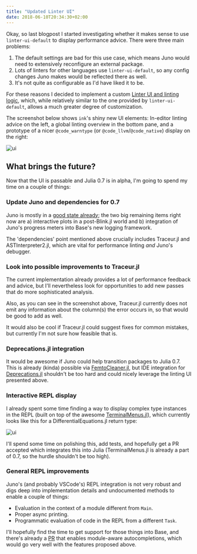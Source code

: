 ```yaml
---
title: "Updated Linter UI"
date: 2018-06-10T20:34:30+02:00
---
```

Okay, so last blogpost I started investigating whether it makes sense to use `linter-ui-default`
to display performance advice. There were three main problems:

  1. The default settings are bad for this use case, which means Juno would need to extensively
     reconfigure an external package.
  2. Lots of linters for other languages use `linter-ui-default`, so any config changes
     Juno makes would be reflected there as well.
  3. It's not quite as configurable as I'd have liked it to be.

For these reasons I decided to implement a custom [Linter UI and linting logic](https://github.com/JunoLab/atom-ink/commits/sp/linterUI), which, while relatively similar
to the one provided by `linter-ui-default`, allows a much greater degree of customization.

The screenshot below shows `ink`'s shiny new UI elements: In-editor linting advice on the left,
a global linting overview in the bottom pane, and a prototype of a nicer `@code_warntype`
(or `@code_llvm`/`@code_native`) display on the right:

![ui](/img/Blogposts/linterui-ink/ui.png)


## What brings the future?

Now that the UI is passable and Julia 0.7 is in alpha, I'm going to spend my time on a couple of things:

### Update Juno and dependencies for 0.7
Juno is mostly in a [good state already](https://github.com/JunoLab/Juno.jl/issues/127); the two big
remaining items right now are a) interactive plots in a post-Blink.jl world and b) integration of
Juno's progress meters into Base's new logging framework.

The 'dependencies' point mentioned above crucially includes Traceur.jl and ASTInterpreter2.jl,
which are vital for performance linting *and* Juno's debugger.


### Look into possible improvements to Traceur.jl

The current implementation already provides a lot of performance feedback and advice,
but I'll nevertheless look for opportunities to add new passes that do more sophisticated
analysis.

Also, as you can see in the screenshot above, Traceur.jl currently does not emit
any information about the column(s) the error occurs in, so that would be good to add
as well.

It would also be cool if Traceur.jl could suggest fixes for common mistakes, but
currently I'm not sure how feasible that is.


### Deprecations.jl integration

It would be awesome if Juno could help transition packages to Julia 0.7. This is already (kinda)
possible via [FemtoCleaner.jl](https://github.com/JuliaComputing/FemtoCleaner.jl), but
IDE integration for [Deprecations.jl](https://github.com/JuliaComputing/Deprecations.jl) shouldn't
be too hard and could nicely leverage the linting UI presented above.

### Interactive REPL display
I already spent some time finding a way to display complex type instances in the REPL
(built on top of the awesome [TerminalMenus.jl](https://github.com/nick-paul/TerminalMenus.jl)),
which currently looks like this for a DifferentialEquations.jl return type:

![ui](/img/Blogposts/linterui-ink/interactive.gif)

I'll spend some time on polishing this, add tests, and hopefully get a PR accepted
which integrates this into Julia (TerminalMenus.jl is already a part of 0.7, so the hurdle
shouldn't be too high).


### General REPL improvements

Juno's (and probably VSCode's) REPL integration is not very robust and digs deep
into implementation details and undocumented methods to enable a couple of things:

- Evaluation in the context of a module different from `Main`.
- Proper async printing.
- Programmatic evaluation of code in the REPL from a different `Task`.

I'll hopefully find the time to get support for those things into Base, and
there's already a [PR](https://github.com/JuliaLang/julia/pull/26930) that enables
module-aware autocompletions, which would go very well with the features proposed
above.
